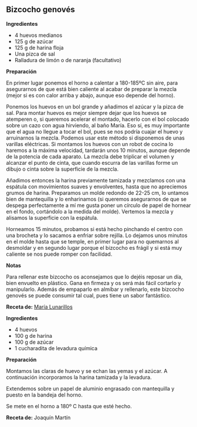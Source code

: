 ## Bizcocho genovés

**Ingredientes**

- 4 huevos medianos
- 125 g de azúcar
- 125 g de harina floja
- Una pizca de sal
- Ralladura de limón o de naranja (facultativo)

**Preparación**

En primer lugar ponemos el horno a calentar a 180-185ºC sin aire, para asegurarnos de que está bien caliente al acabar de preparar la mezcla (mejor si es con calor arriba y abajo, aunque eso depende del horno).

Ponemos los huevos en un bol grande y añadimos el azúcar y la pizca de sal. Para montar huevos es mejor siempre dejar que los huevos se atemperen o, si queremos acelerar el montado, hacerlo con el bol colocado sobre un cazo con agua hirviendo, al baño María. Eso sí, es muy importante que el agua no llegue a tocar el bol, pues se nos podría cuajar el huevo y arruinarnos la mezcla. Podemos usar este método si disponemos de unas varillas eléctricas. Si montamos los huevos con un robot de cocina lo haremos a la máxima velocidad, tardarán unos 10 minutos, aunque depende de la potencia de cada aparato. La mezcla debe triplicar el volumen y alcanzar el punto de cinta, que cuando escurra de las varillas forme un dibujo o cinta sobre la superficie de la mezcla.

Añadimos entonces la harina previamente tamizada y mezclamos con una espátula con movimientos suaves y envolventes, hasta que no apreciemos grumos de harina.
Preparamos un molde redondo de 22-25 cm, lo untamos bien de mantequilla y lo enharinamos (si queremos asegurarnos de que se despega perfectamente a mí me gusta poner un círculo de papel de hornear en el fondo, cortándolo a la medida del molde). Vertemos la mezcla y alisamos la superficie con la espátula.

Horneamos 15 minutos, probamos si está hecho pinchando el centro con una brocheta y lo sacamos a enfriar sobre rejilla. Lo dejamos unos minutos en el molde hasta que se temple, en primer lugar para no quemarnos al desmoldar y en segundo lugar porque el bizcocho es frágil y si está muy caliente se nos puede romper con facilidad.

**Notas**

Para rellenar este bizcocho os aconsejamos que lo dejéis reposar un día, bien envuelto en plástico. Gana en firmeza y os será más fácil cortarlo y manipularlo. Además de empaparlo en almíbar y rellenarlo, este bizcocho genovés se puede consumir tal cual, pues tiene un sabor fantástico.

**Receta de:** [María Lunarillos](http://www.marialunarillos.com/blog/2013/09/como-hacer-un-bizcocho-genoves-para-rellenar.html)

**Ingredientes**

- 4 huevos
- 100 g de harina
- 100 g de azúcar
- 1 cucharadita de levadura química

**Preparación**

Montamos las claras de huevo y se echan las yemas y el azúcar. A continuación incorporamos la harina tamizada y la levadura.

Extendemos sobre un papel de aluminio engrasado con mantequilla y puesto en la bandeja del horno.

Se mete en el horno a 180º C hasta que esté hecho.

**Receta de:** Joaquín Martín